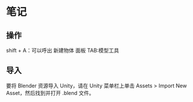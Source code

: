# 笔记

## 操作

shift + A：可以呼出 新建物体 面板
TAB:模型工具

## 导入

要将 Blender 资源导入 Unity，请在 Unity 菜单栏上单击 Assets > Import New Asset，然后找到并打开 .blend 文件。
